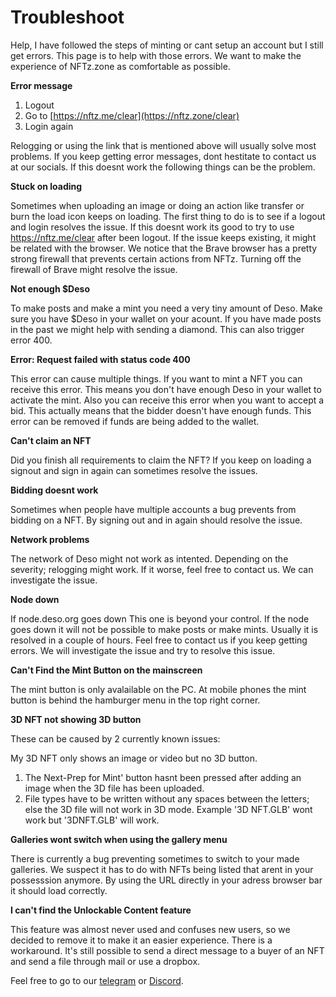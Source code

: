 # Troubleshoot

Help, I have followed the steps of minting or cant setup an account but I still get errors. This page is to help with those errors. We want to make the experience of NFTz.zone as comfortable as possible.&#x20;



**Error message**

1. Logout
2. Go to [https://nftz.me/clear](https://nftz.zone/clear)
3. Login again

Relogging or using the link that is mentioned above will usually solve most problems. If you keep getting error messages, dont hestitate to contact us at our socials. If this doesnt work the following things can be the problem. &#x20;



**Stuck on loading**&#x20;

Sometimes when uploading an image or doing an action like transfer or burn the load icon keeps on loading. The first thing to do is to see if a logout and login resolves the issue. If this doesnt work its good to try to use https://nftz.me/clear after been logout. If the issue keeps existing, it might be related with the browser. We notice that the Brave browser has a pretty strong firewall that prevents certain actions from NFTz. Turning off the firewall of Brave might resolve the issue.&#x20;



**Not enough $Deso**

To make posts and make a mint you need a very tiny amount of Deso. Make sure you have $Deso in your wallet on your acount. If you have made posts in the past we might help with sending a diamond. This can also trigger error 400.&#x20;



**Error: Request failed with status code 400**

This error can cause multiple things. If you want to mint a NFT you can receive this error. This means you don't have enough Deso in your wallet to activate the mint. Also you can receive this error when you want to accept a bid. This actually means that the bidder doesn't have enough funds. This error can be removed if funds are being added to the wallet.&#x20;



**Can't claim an NFT**

Did you finish all requirements to claim the NFT? If you keep on loading a signout and sign in again can sometimes resolve the issues.&#x20;



**Bidding doesnt work**

Sometimes when people have multiple accounts a bug prevents from bidding on a NFT. By signing out and in again should resolve the issue.&#x20;



**Network problems**

The network of Deso might not work as intented. Depending on the severity; relogging might work. If it worse, feel free to contact us. We can investigate the issue. &#x20;



**Node down**

If node.deso.org goes down This one is beyond your control. If the node goes down it will not be possible to make posts or make mints. Usually it is resolved in a couple of hours. Feel free to contact us if you keep getting errors. We will investigate the issue and try to resolve this issue.&#x20;



**Can't Find the Mint Button on the mainscreen**

The mint button is only avalailable on the PC. At mobile phones the mint button is behind the hamburger menu in the top right corner.



**3D NFT not showing 3D button**

These can be caused by 2 currently known issues:

My 3D NFT only shows an image or video but no 3D button.

1. The Next-Prep for Mint' button hasnt been pressed after adding an image when the 3D file has been uploaded.&#x20;
2. File types have to be written without any spaces between the letters; else the 3D file will not work in 3D mode. Example '3D NFT.GLB' wont work but '3DNFT.GLB' will work.&#x20;



**Galleries wont switch when using the gallery menu**

There is currently a bug preventing sometimes to switch to your made galleries. We suspect it has to do with NFTs being listed that arent in your possesssion anymore. By using the URL directly in your adress browser bar it should load correctly.



**I can't find the Unlockable Content feature**

This feature was almost never used and confuses new users, so we decided to remove it to make it an easier experience. There is a workaround. It's still possible to send a direct message to a buyer of an NFT and send a file through mail or use a dropbox.&#x20;













Feel free to go to our [telegram](https://t.me/+qdNeX8CYB\_swZTQx) or [Discord](https://discord.gg/jQ34WMMZce).&#x20;





